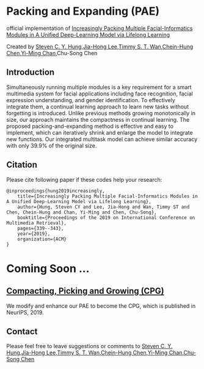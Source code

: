 # Packing and Expanding (PAE)
official implementation of [Increasingly Packing Multiple Facial-Informatics Modules in A Unified Deep-Learning Model via Lifelong Learning](https://dl.acm.org/citation.cfm?id=3325053)

Created by [Steven C. Y. Hung](https://github.com/fevemania),[Jia-Hong Lee](https://github.com/Jia-HongHenryLee),[Timmy S. T. Wan](https://github.com/bigchou),[Chein-Hung Chen](https://github.com/Chien-Hung),[Yi-Ming Chan](https://github.com/yimingchan),Chu-Song Chen

## Introduction
Simultaneously running multiple modules is a key requirement for a smart multimedia system for facial applications including face recognition, facial expression understanding, and gender identification. To effectively integrate them, a continual learning approach to learn new tasks without forgetting is introduced. Unlike previous methods growing monotonically in size, our approach maintains the compactness in continual learning. The proposed packing-and-expanding method is effective and easy to implement, which can iteratively shrink and enlarge the model to integrate new functions. Our integrated multitask model can achieve similar accuracy with only 39.9% of the original size.

## Citation
Please cite following paper if these codes help your research:

    @inproceedings{hung2019increasingly,
        title={Increasingly Packing Multiple Facial-Informatics Modules in A Unified Deep-Learning Model via Lifelong Learning},
        author={Hung, Steven CY and Lee, Jia-Hong and Wan, Timmy ST and Chen, Chein-Hung and Chan, Yi-Ming and Chen, Chu-Song},
        booktitle={Proceedings of the 2019 on International Conference on Multimedia Retrieval},
        pages={339--343},
        year={2019},
        organization={ACM}
    }
    
#  Coming Soon ...

## [Compacting, Picking and Growing (CPG)](https://github.com/ivclab/CPG)
We modify and enhance our PAE to become the CPG, which is published in NeurIPS, 2019.

## Contact
Please feel free to leave suggestions or comments to [Steven C. Y. Hung](https://github.com/fevemania),[Jia-Hong Lee](https://github.com/Jia-HongHenryLee),[Timmy S. T. Wan](https://github.com/bigchou),[Chein-Hung Chen](https://github.com/Chien-Hung),[Yi-Ming Chan](https://github.com/yimingchan),[Chu-Song Chen](song@iis.sinica.edu.tw)

